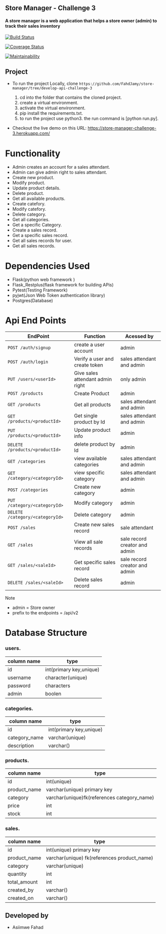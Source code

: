 ## Store Manager - Challenge 3

#### A store manager is a web application that helps a store owner (admin) to track their sales inventory

[![Build Status](https://travis-ci.org/FahdJamy/store-manager.svg?branch=develop-api-challenge-3)](https://travis-ci.org/FahdJamy/store-manager)

[![Coverage Status](https://coveralls.io/repos/github/FahdJamy/store-manager/badge.svg?branch=develop-api-challenge-3)](https://coveralls.io/github/FahdJamy/store-manager?branch=develop-api-challenge-3)

[![Maintainability](https://api.codeclimate.com/v1/badges/436de29cb33a61a7837a/maintainability)](https://codeclimate.com/github/FahdJamy/store-manager/maintainability)

## Project
- To run the project Locally, clone `https://github.com/FahdJamy/store-manager/tree/develop-api-challenge-3`
	1. cd into the folder that contains the cloned project.
	2. create a virtual environment.
	3. activate the virtual environment.
	4. pip install the requirements.txt.
	5. to run the project use python3. the run command is [python run.py].

- Checkout the live demo on this URL: https://store-manager-challenge-3.herokuapp.com/

# Functionality
- Admin creates an account for a sales attendant. 
- Admin can give admin right to sales attendant.
- Create new product.
- Modify product.
- Update product details. 
- Delete product.
- Get all available products.
- Create catefory.
- Modify catefory.
- Delete category.
- Get all categories.
- Get a specific Category.
- Create a sales record.
- Get a specific sales record.
- Get all sales records for user.
- Get all sales records.

# Dependencies Used
- Flask(python web framework )
- Flask_Restplus(flask framework for building APis)
- Pytest(Testing Framework)
- pyjwt(Json Web Token authentication library)
- Postgres(Database)

# Api End Points 
| EndPoint  | Function | Acessed by |
| ------------- | ------------- | ------------- |
|`POST /auth/signup`  | create a user account | admin |
|`POST /auth/login` | Verify a user and create token | sales attendant and admin |
|`PUT /users/<userId> `| Give sales attendant admin right | only admin |
|`POST /products  ` | Create Product | admin |
|`GET /products `         | Get all products | sales attendant and admin |
|`GET /products/<productId> ` | Get single product by Id | sales attendant and admin |
|`PUT /products/<productId> `  | Update product info | admin |
|`DELETE /products/<productId>`  | delete product by Id| admin |
|`GET /categories`  | view available categories | sales attendant and admin |
|`GET /category/<categoryId>`  | view specific category | sales attendant and admin |
|`POST /categories`       | Create new category | admin |
|`PUT /category/<categoryId>` | Modify category | admin |
|`DELETE /category/<categoryId>` | Delete category | admin |
|`POST /sales` | Create new sales record | sale attendant |
|`GET /sales` | View all sale records | sale record creator and admin |
|`GET /sales/<saleId>` | Get specific sales record | sale record creator and admin |
|`DELETE /sales/<saleId>` | Delete sales record | admin |

Note 
- admin = Store owner
- prefix to the endpoints = /api/v2


# Database Structure
### users.
|column name|type|
|-----------------|---------------|
|id|int(primary key,unique)|
|username|character(unique)|
|password|characters|
|admin|boolen|

### categories.
|column name|type|
|--------------------|--------------------|
|id|int(primary key,unique)|
|category_name|varchar(unique)|
|description|varchar()

### products.
|column name|type|
|--------------------|--------------------|
|id|int(unique)|
|product_name|varchar(unique) primary key|
|category|varchar(unique)fk(references category_name)|
|price|int|
|stock|int|

### sales.
|column name|type|
|--------------------|--------------------|
|id|int(unique) primary key|
|product_name|varchar(unique) fk(references product_name)|
|category|varchar(unique)|
|quantity|int|
|total_amount|int|
|created_by|varchar()|
|created_on|varchar()|

## Developed by
- Asiimwe Fahad